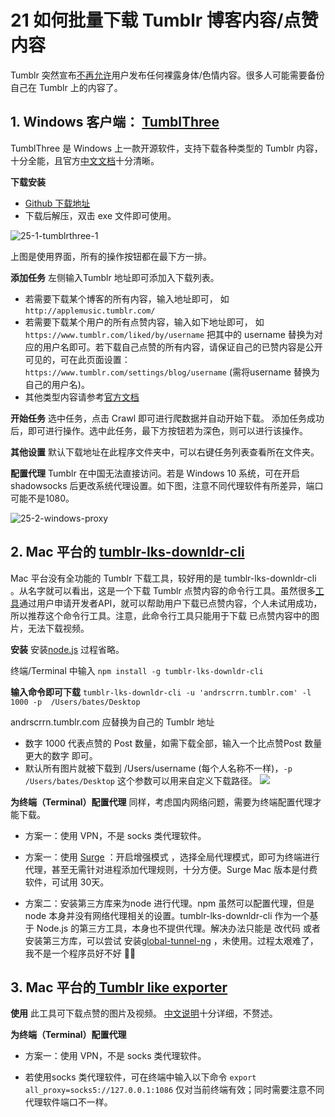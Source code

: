 # 21  如何批量下载 Tumblr 博客内容/点赞内容

Tumblr 突然宣布[不再允许](https://tumblr.zendesk.com/hc/en-us/articles/231885248-Sensitive-content)用户发布任何裸露身体/色情内容。很多人可能需要备份自己在 Tumblr 上的内容了。

<!-- more -->

## 1. Windows 客户端： [TumblThree](https://github.com/johanneszab/TumblThree)

TumblThree 是 Windows 上一款开源软件，支持下载各种类型的 Tumblr 内容，十分全能，且官方[中文文档](https://github.com/Emphasia/TumblThree-zh)十分清晰。

**下载安装**
- [Github 下载地址](https://github.com/johanneszab/TumblThree/releases)
- 下载后解压，双击 exe 文件即可使用。

![25-1-tumblrthree-1](https://cdn.shuziyimin.org/blog-25-3-1565522920.png)

上图是使用界面，所有的操作按钮都在最下方一排。

**添加任务**
左侧输入Tumblr 地址即可添加入下载列表。
- 若需要下载某个博客的所有内容，输入地址即可， 如 `http://applemusic.tumblr.com/`
- 若需要下载某个用户的所有点赞内容，输入如下地址即可， 如 `https://www.tumblr.com/liked/by/username` 把其中的 username 替换为对应的用户名即可。若下载自己点赞的所有内容，请保证自己的已赞内容是公开可见的，可在此页面设置： `https://www.tumblr.com/settings/blog/username` (需将username 替换为自己的用户名)。
- 其他类型内容请参考[官方文档](https://github.com/Emphasia/TumblThree-zh)

**开始任务**
选中任务，点击 Crawl 即可进行爬数据并自动开始下载。
添加任务成功后，即可进行操作。选中此任务，最下方按钮若为深色，则可以进行该操作。

**其他设置**
默认下载地址在此程序文件夹中，可以右键任务列表查看所在文件夹。

**配置代理**
Tumblr 在中国无法直接访问。若是 Windows 10 系统，可在开启 shadowsocks 后更改系统代理设置。如下图，注意不同代理软件有所差异，端口可能不是1080。

![25-2-windows-proxy](https://cdn.shuziyimin.org/blog-25-2-1565522915.png)


## 2. Mac 平台的 [tumblr-lks-downldr-cli](https://github.com/andrscrrn/tumblr-lks-downldr-cli)

Mac 平台没有全功能的 Tumblr 下载工具，较好用的是 tumblr-lks-downldr-cli 。从名字就可以看出，这是一个下载 Tumblr 点赞内容的命令行工具。虽然很多[工具](https://github.com/neuro-sys/tumblr-likes-downloader)通过用户申请开发者API，就可以帮助用户下载已点赞内容，个人未试用成功，所以推荐这个命令行工具。注意，此命令行工具只能用于下载 已点赞内容中的图片，无法下载视频。

**安装**
安装[node.js](https://nodejs.org/en/) 过程省略。

终端/Terminal 中输入
`npm install -g tumblr-lks-downldr-cli`

**输入命令即可下载**
`tumblr-lks-downldr-cli -u 'andrscrrn.tumblr.com' -l 1000 -p  /Users/bates/Desktop` 

andrscrrn.tumblr.com  应替换为自己的 Tumblr 地址
- 数字 1000 代表点赞的 Post 数量，如需下载全部，输入一个比点赞Post 数量更大的数字 即可。
- 默认所有图片就被下载到 /Users/username (每个人名称不一样)，`-p  /Users/bates/Desktop` 这个参数可以用来自定义下载路径。
![](https://cdn.shuziyimin.org/blog-25-3-1565522920.png)


**为终端（Terminal）配置代理**
同样，考虑国内网络问题，需要为终端配置代理才能下载。

- 方案一：使用 VPN，不是 socks 类代理软件。

- 方案一：使用 [Surge](https://nssurge.com/) ：开启增强模式 ，选择全局代理模式，即可为终端进行代理，甚至无需针对进程添加代理规则，十分方便。Surge Mac 版本是付费软件，可试用 30天。

- 方案二：安装第三方库来为node 进行代理。npm 虽然可以配置代理，但是node 本身并没有网络代理相关的设置。tumblr-lks-downldr-cli 作为一个基于 Node.js 的第三方工具，本身也不提供代理。解决办法只能是 改代码 或者 安装第三方库，可以尝试 安装[global-tunnel-ng](https://www.npmjs.com/package/global-tunnel-ng) ，未使用。过程太艰难了，我不是一个程序员好不好 🤦‍♂️

## 3. Mac 平台的[ Tumblr like exporter](https://github.com/easychen/tumblr-like-exporter)

**使用**
此工具可下载点赞的图片及视频。
[中文说明](https://github.com/easychen/tumblr-like-exporter/blob/master/README_CN.MD)十分详细，不赘述。

**为终端（Terminal）配置代理**
- 方案一：使用 VPN，不是 socks 类代理软件。

-  若使用socks 类代理软件，可在终端中输入以下命令
`export all_proxy=socks5://127.0.0.1:1086`
仅对当前终端有效；同时需要注意不同代理软件端口不一样。
